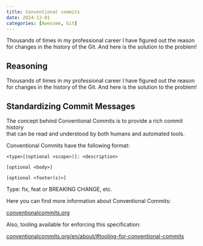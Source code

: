 ```yaml
---
title: Conventional commits
date: 2024-12-01
categories: [Awesome, Git]
---
```


Thousands of times in my professional career I have figured out the reason for changes in the history of the Git. 
And here is the solution to the problem!

## Reasoning

Thousands of times in my professional career I have figured out the reason for changes in the history of the Git. 
And here is the solution to the problem!

## Standardizing Commit Messages

The concept behind Conventional Commits is to provide a rich commit history  
that can be read and understood by both humans and automated tools.

Conventional Commits have the following format:

```code
<type>[(optional <scope>)]: <description>

[optional <body>]

[optional <footer(s)>]
```

Type: fix, feat or BREAKING CHANGE, etc.

Here you can find more information about Conventional Commits:

[conventionalcommits.org](https://www.conventionalcommits.org)

Also, tooling available for enforcing this specification:

[conventionalcommits.org/en/about/#tooling-for-conventional-commits](https://www.conventionalcommits.org/en/about/#tooling-for-conventional-commits)